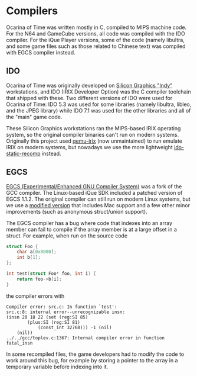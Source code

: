 # Compilers

Ocarina of Time was written mostly in C, compiled to MIPS machine code. For the
N64 and GameCube versions, all code was compiled with the IDO compiler. For the
iQue Player versions, some of the code (namely libultra, and some game files
such as those related to Chinese text) was compiled with EGCS compiler instead.

## IDO

Ocarina of Time was originally developed on
[Silicon Graphics "Indy"](https://en.wikipedia.org/wiki/SGI_Indy) workstations,
and IDO (IRIX Developer Option) was the C compiler toolchain that shipped with
these. Two different versions of IDO were used for Ocarina of Time: IDO 5.3 was
used for some libraries (namely libultra, libleo, and the JPEG library) while
IDO 7.1 was used for the other libraries and all of the "main" game code.

These Silicon Graphics workstations ran the MIPS-based IRIX operating system, so
the original compiler binaries can't run on modern systems. Originally this
project used [qemu-irix](https://github.com/n64decomp/qemu-irix) (now
unmaintained) to run emulate IRIX on modern systems, but nowadays we use the
more lightweight
[ido-static-recomp](https://github.com/decompals/ido-static-recomp) instead.

## EGCS

[EGCS (Experimental/Enhanced GNU Compiler System)](https://en.wikipedia.org/wiki/GNU_Compiler_Collection#EGCS_fork)
was a fork of the GCC compiler. The Linux-based iQue SDK included a patched
version of EGCS 1.1.2. The original compiler can still run on modern Linux
systems, but we use a
[modified version](https://github.com/decompals/mips-gcc-egcs-2.91.66)
that includes Mac support and a few other minor improvements (such as anonymous
struct/union support).

The EGCS compiler has a bug where code that indexes into an array member can
fail to compile if the array member is at a large offset in a struct. For
example, when run on the source code

```c
struct Foo {
    char a[0x8000];
    int b[1];
};

int test(struct Foo* foo, int i) {
    return foo->b[i];
}
```

the compiler errors with

```
Compiler error: src.c: In function `test':
src.c:8: internal error--unrecognizable insn:
(insn 20 18 22 (set (reg:SI 85)
        (plus:SI (reg:SI 81)
            (const_int 32768))) -1 (nil)
    (nil))
../../gcc/toplev.c:1367: Internal compiler error in function fatal_insn
```

In some recompiled files, the game developers had to modify the code to work
around this bug, for example by storing a pointer to the array in a temporary
variable before indexing into it.
